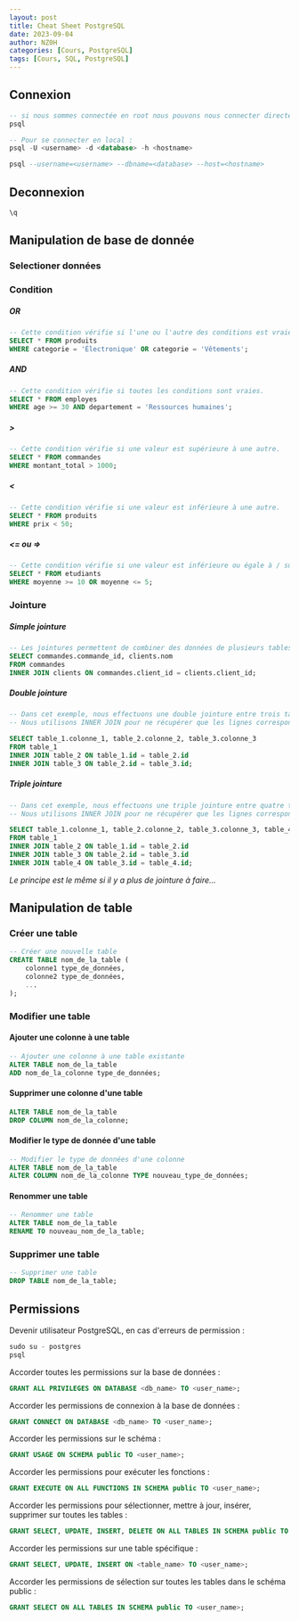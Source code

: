 ```yaml
---
layout: post
title: Cheat Sheet PostgreSQL
date: 2023-09-04
author: NZ0H
categories: [Cours, PostgreSQL]
tags: [Cours, SQL, PostgreSQL]
---
```



## Connexion

```sql
-- si nous sommes connectée en root nous pouvons nous connecter directement comme ça :
psql 

-- Pour se connecter en local :
psql -U <username> -d <database> -h <hostname>

psql --username=<username> --dbname=<database> --host=<hostname>
```
## Deconnexion

```sql
\q
```
## Manipulation	de base de donnée

### Selectioner données

### Condition
##### OR
```sql
-- Cette condition vérifie si l'une ou l'autre des conditions est vraie.
SELECT * FROM produits
WHERE categorie = 'Électronique' OR categorie = 'Vêtements';
```

##### AND
```sql
-- Cette condition vérifie si toutes les conditions sont vraies.
SELECT * FROM employes
WHERE age >= 30 AND departement = 'Ressources humaines';
```

##### >
```sql
-- Cette condition vérifie si une valeur est supérieure à une autre.
SELECT * FROM commandes
WHERE montant_total > 1000;
```

##### <
```sql
-- Cette condition vérifie si une valeur est inférieure à une autre.
SELECT * FROM produits
WHERE prix < 50;
```

##### <= ou =>
```sql
-- Cette condition vérifie si une valeur est inférieure ou égale à / supérieure ou égale à une autre.
SELECT * FROM etudiants
WHERE moyenne >= 10 OR moyenne <= 5;
```

### Jointure

##### Simple jointure
```sql
-- Les jointures permettent de combiner des données de plusieurs tables en fonction de certaines conditions.
SELECT commandes.commande_id, clients.nom
FROM commandes
INNER JOIN clients ON commandes.client_id = clients.client_id;
```

##### Double jointure
```sql
-- Dans cet exemple, nous effectuons une double jointure entre trois tables : table_1, table_2 et table_3.
-- Nous utilisons INNER JOIN pour ne récupérer que les lignes correspondantes dans toutes les tables.

SELECT table_1.colonne_1, table_2.colonne_2, table_3.colonne_3
FROM table_1
INNER JOIN table_2 ON table_1.id = table_2.id
INNER JOIN table_3 ON table_2.id = table_3.id;
```

##### Triple jointure
```sql
-- Dans cet exemple, nous effectuons une triple jointure entre quatre tables : table_1, table_2, table_3 et table_4.
-- Nous utilisons INNER JOIN pour ne récupérer que les lignes correspondantes dans toutes les tables.

SELECT table_1.colonne_1, table_2.colonne_2, table_3.colonne_3, table_4.colonne_4
FROM table_1
INNER JOIN table_2 ON table_1.id = table_2.id
INNER JOIN table_3 ON table_2.id = table_3.id
INNER JOIN table_4 ON table_3.id = table_4.id;
```
*Le principe est le même si il y a plus de jointure à faire...*

## Manipulation de table
### Créer une table
```sql
-- Créer une nouvelle table
CREATE TABLE nom_de_la_table (
    colonne1 type_de_données,
    colonne2 type_de_données,
    ...
);
```


### Modifier une table
#### Ajouter une colonne à une table
```sql
-- Ajouter une colonne à une table existante
ALTER TABLE nom_de_la_table
ADD nom_de_la_colonne type_de_données;
```

#### Supprimer une colonne d'une table
```sql
ALTER TABLE nom_de_la_table
DROP COLUMN nom_de_la_colonne;
```

#### Modifier le type de donnée d'une table
```sql
-- Modifier le type de données d'une colonne
ALTER TABLE nom_de_la_table
ALTER COLUMN nom_de_la_colonne TYPE nouveau_type_de_données;
```

#### Renommer une table
```sql
-- Renommer une table
ALTER TABLE nom_de_la_table
RENAME TO nouveau_nom_de_la_table;
```


### Supprimer une table
```sql
-- Supprimer une table
DROP TABLE nom_de_la_table;
```






## Permissions

Devenir utilisateur PostgreSQL, en cas d'erreurs de permission :

```sql
sudo su - postgres
psql
```

Accorder toutes les permissions sur la base de données :

```sql
GRANT ALL PRIVILEGES ON DATABASE <db_name> TO <user_name>;
```

Accorder les permissions de connexion à la base de données :

```sql
GRANT CONNECT ON DATABASE <db_name> TO <user_name>;
```

Accorder les permissions sur le schéma :

```sql
GRANT USAGE ON SCHEMA public TO <user_name>;
```

Accorder les permissions pour exécuter les fonctions :

```sql
GRANT EXECUTE ON ALL FUNCTIONS IN SCHEMA public TO <user_name>;
```

Accorder les permissions pour sélectionner, mettre à jour, insérer, supprimer sur toutes les tables :

```sql
GRANT SELECT, UPDATE, INSERT, DELETE ON ALL TABLES IN SCHEMA public TO <user_name>;
```

Accorder les permissions sur une table spécifique :

```sql
GRANT SELECT, UPDATE, INSERT ON <table_name> TO <user_name>;
```

Accorder les permissions de sélection sur toutes les tables dans le schéma public :

```sql
GRANT SELECT ON ALL TABLES IN SCHEMA public TO <user_name>;
```
